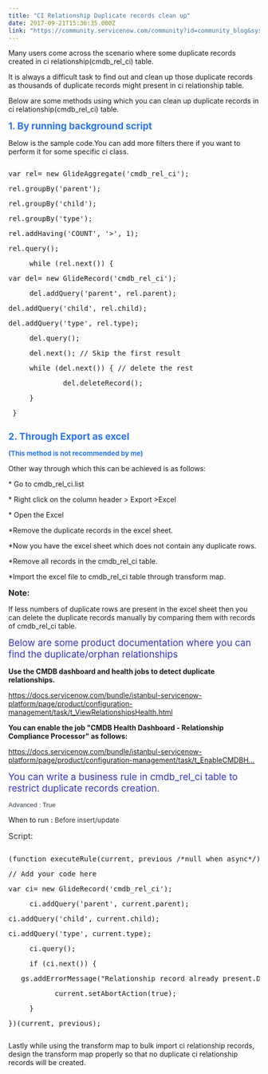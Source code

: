 ```yaml
---
title: "CI Relationship Duplicate records clean up"
date: 2017-09-21T15:36:35.000Z
link: "https://community.servicenow.com/community?id=community_blog&sys_id=74aca225dbd0dbc01dcaf3231f961978"
---
```

<p>Many users come across the scenario where some duplicate records created in ci relationship(cmdb_rel_ci) table.</p><p>It is always a difficult task to find out and clean up those duplicate records as thousands of duplicate records might present in ci relationship table.</p><p></p><p>Below are some methods using which you can clean up duplicate records in ci relationship(cmdb_rel_ci) table.</p><p></p><p><span style="color: #2873ee; font-size: 14pt;"><strong>1. By running background script</strong></span></p><p></p><p>Below is the sample code.You can add more filters there if you want to perform it for some specific ci class.</p><p></p><pre __default_attr="javascript" __jive_macro_name="code" class="jive_macro_code _jivemacro_uid_15059036421553146 jive_text_macro" data-renderedposition="203_8_1192_288" jivemacro_uid="_15059036421553146"><p>var rel= new GlideAggregate('cmdb_rel_ci');</p><p>rel.groupBy('parent');</p><p>rel.groupBy('child');</p><p>rel.groupBy('type');</p><p>rel.addHaving('COUNT', '&gt;', 1);</p><p>rel.query();</p><p>     while (rel.next()) {</p><p>var del= new GlideRecord('cmdb_rel_ci');   </p><p>     del.addQuery('parent', rel.parent);</p><p>del.addQuery('child', rel.child); </p><p>del.addQuery('type', rel.type);         </p><p>     del.query();   </p><p>     del.next(); // Skip the first result   </p><p>     while (del.next()) { // delete the rest   </p><p>             del.deleteRecord();   </p><p>     }   </p><p> }</p><p></p></pre><p></p><p></p><p><span style="color: #2873ee; font-size: 14pt;"><strong>2. Through Export as excel</strong></span></p><p></p><p><span style="color: #2873ee; font-size: 10pt;"><strong>(This method is not recommended by me)</strong></span></p><p></p><p>Other way through which this can be achieved is as follows:</p><p></p><p>* Go to cmdb_rel_ci.list</p><p>* Right click on the column header &gt; Export &gt;Excel</p><p>* Open the Excel</p><p>*Remove the duplicate records in the excel sheet.</p><p>*Now you have the excel sheet which does not contain any duplicate rows.</p><p>*Remove all records in the cmdb_rel_ci table.</p><p>*Import the excel file to cmdb_rel_ci table through transform map.</p><p></p><p><span style="font-size: 12pt;"><strong>Note:</strong></span></p><p>If less numbers of duplicate rows are present in the excel sheet then you can delete the duplicate records manually by comparing them with records of cmdb_rel_ci table.</p><p></p><p></p><p><span style="color: #3334ca; font-size: 14pt;">Below are some product documentation where you can find the duplicate/orphan relationships</span></p><p></p><p><strong>Use the CMDB dashboard and health jobs to detect duplicate relationships.</strong></p><p></p><p><a href="https://docs.servicenow.com/bundle/istanbul-servicenow-platform/page/product/configuration-management/task/t_ViewRelationshipsHealth.html" title="https://docs.servicenow.com/bundle/istanbul-servicenow-platform/page/product/configuration-management/task/t_ViewRelationshipsHealth.html">https://docs.servicenow.com/bundle/istanbul-servicenow-platform/page/product/configuration-management/task/t_ViewRelationshipsHealth.html</a></p><p></p><p><strong>You can enable the job "CMDB Health Dashboard - Relationship Compliance Processor" as follows:</strong></p><p></p><p><a href="https://docs.servicenow.com/bundle/istanbul-servicenow-platform/page/product/configuration-management/task/t_EnableCMDBHealthDashboardJob.html" title="https://docs.servicenow.com/bundle/istanbul-servicenow-platform/page/product/configuration-management/task/t_EnableCMDBHealthDashboardJob.html">https://docs.servicenow.com/bundle/istanbul-servicenow-platform/page/product/configuration-management/task/t_EnableCMDBH…</a></p><p></p><p></p><p><span style="color: #3334ca; font-size: 18.6667px;">You can write a business rule in cmdb_rel_ci table to restrict duplicate records creation.</span></p><p></p><p><span style="color: #343d47; font-size: 13px; font-family: Arial; text-align: right;">Advanced : True</span></p><p>When to run : <span style="color: #303030; font-size: 10pt;">Before insert/update</span></p><p><span style="color: #303030; font-size: 12pt;">Script:</span></p><pre __default_attr="javascript" __jive_macro_name="code" class="jive_macro_code _jivemacro_uid_15059877953003230 jive_text_macro" data-renderedposition="1267_8_1192_288" jivemacro_uid="_15059877953003230"><p>(function executeRule(current, previous /*null when async*/) {</p><p></p><p></p><p>// Add your code here</p><p>var ci= new GlideRecord('cmdb_rel_ci');   </p><p>     ci.addQuery('parent', current.parent);</p><p>ci.addQuery('child', current.child); </p><p>ci.addQuery('type', current.type);         </p><p>     ci.query();   </p><p>     if (ci.next()) {   </p><p>   gs.addErrorMessage("Relationship record already present.Duplicate records cant be created");</p><p>           current.setAbortAction(true);</p><p></p><p></p><p>     }   </p><p></p><p></p><p>})(current, previous);</p></pre><p></p><p></p><p></p><p>Lastly while using the transform map to bulk import ci relationship records, design the transform map properly so that no duplicate ci relationship records will be created.</p>